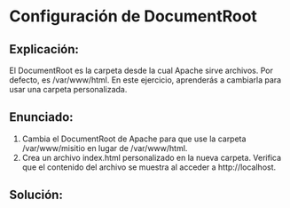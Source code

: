 # Configuración de DocumentRoot
## Explicación:
El DocumentRoot es la carpeta desde la cual Apache sirve archivos. Por defecto, es /var/www/html. En este ejercicio, aprenderás a cambiarla para usar una carpeta personalizada.

## Enunciado:
 1. Cambia el DocumentRoot de Apache para que use la carpeta /var/www/misitio en lugar de /var/www/html.
 2. Crea un archivo index.html personalizado en la nueva carpeta.
Verifica que el contenido del archivo se muestra al acceder a http://localhost.

## Solución:
